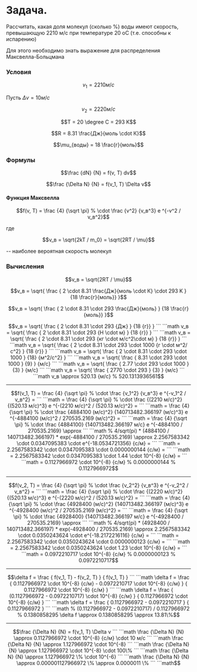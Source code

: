 # Задача.

Рассчитать, какая доля молекул (сколько %)
воды имеют скорость, превышающую 2210 м/с
при температуре 20 oC (т.е. способны к испарению)

Для этого необходимо знать выражение для
распределения Максвелла-Больцмана


### Условия

$$v_1 = 2210 м/с$$

Пусть $\Delta v = 10 м/с$

$$v_2 = 2220 м/с$$

$$T = 20 \degree C = 293 K$$

$$R = 8.31 \frac{Дж}{моль \cdot К}$$

$$\mu_{воды} = 18 \frac{г}{моль}$$

### Формулы

```math
\frac {dN} {N} = f(v, T) dv
```

```math
\frac {\Delta N} {N} = f(v_1, T) \Delta v
```

#### Функция Максвелла

```math
f(v, T) =
\frac {4} {\sqrt \pi}
% \cdot
\frac {v^2} {v_в^3}
e ^{-v^2 / v_в^2}
```
где
```math
v_в
= \sqrt{2kT / m_0}
= \sqrt{2RT / \mu}
```
\-- наиболее вероятная скорость молекул

### Вычисления

```math
v_в = \sqrt{2RT / \mu}
```
```math
v_в = \sqrt{
    \frac {
        2 \cdot 8.31 \frac{Дж}{моль \cdot К} \cdot 293 K
    } {18 \frac{г}{моль}}
}
```
```math
v_в = \sqrt{
    \frac {
        2 \cdot 8.31 \cdot 293 \frac{Дж}{моль}
    } {18 \frac{г}{моль}}
}
```
```math
v_в = \sqrt{
    \frac {
        2 \cdot 8.31 \cdot 293 {Дж}
    } {18 {г}}
} ```
```math
v_в = \sqrt{
    \frac {
        2 \cdot 8.31 \cdot 293 {Н \cdot м}
    } {18 {г}}
} ```
```math
v_в = \sqrt{
    \frac {
        2 \cdot 8.31 \cdot 293 {кг \cdot м/с^2\cdot м}
    } {18 {г}}
} ```
```math
v_в = \sqrt{
    \frac {
        2 \cdot 8.31 \cdot 293 \cdot 1000 {г \cdot м^2/с^2}
    } {18 {г}}
} ```
```math
v_в = \sqrt{
    \frac {
        2 \cdot 8.31 \cdot 293 \cdot 1000
    } {18} {м^2/с^2}
} ```
```math
v_в = \sqrt{
    \frac {
        8.31 \cdot 293 \cdot 1000
    } {9}
} {м/с} ```
```math
v_в = \sqrt{
    \frac {
        2.77 \cdot 293 \cdot 1000
    } {3}
} {м/с} ```
```math
v_в = \sqrt{
    \frac {
        2770 \cdot 293
    } {3}
} {м/с} ```
```math
v_в \approx 520.13 {м/с}
% 520.1313936561
```

---

```math
f(v_1, T)
= \frac {4} {\sqrt \pi}
% \cdot
\frac {v_1^2} {v_в^3}
e ^{-v_1^2 / v_в^2} = ```
```math

= \frac {4} {\sqrt \pi}
% \cdot
\frac {(2210 м/с)^2} {(520.13 м/с)^3}
e ^{-(2210 м/с)^2 / (520.13 м/с)^2} = ```
```math

= \frac {4} {\sqrt \pi}
% \cdot
\frac {4884100 (м/с)^2} {140713482.366197 (м/с)^3}
e ^{-4884100 (м/с)^2 / 270535.2169 (м/с)^2} = ```
```math

= \frac {4} {\sqrt \pi}
% \cdot
\frac {4884100} {140713482.366197 м/с}
e ^{-4884100 / 270535.2169} \approx ```
```math
% 4/sqrt(pi) * (4884100 / 140713482.366197) * exp(-4884100 / 270535.2169)

\approx 2.2567583342 \cdot 0.0347095383 \cdot e^{-18.0534721356} {с/м} = ```
```math
= 2.2567583342 \cdot 0.0347095383 \cdot 0.0000000144 {с/м} = ```
```math
= 2.2567583342 \cdot 0.0347095383 \cdot 1.44 \cdot 10^{-8} {с/м} = ```
```math
= 0.1127966972 \cdot 10^{-8} {с/м}
% 0.0000000144
% 0.1127966972
```

---

```math
f(v_2, T)
= \frac {4} {\sqrt \pi}
% \cdot
\frac {v_2^2} {v_в^3}
e ^{-v_2^2 / v_в^2} = ```
```math

= \frac {4} {\sqrt \pi}
% \cdot
\frac {(2220 м/с)^2} {(520.13 м/с)^3}
e ^{-(2220 м/с)^2 / (520.13 м/с)^2} = ```
```math

= \frac {4} {\sqrt \pi}
% \cdot
\frac {4928400 (м/с)^2} {140713482.366197 (м/с)^3}
e ^{-4928400 (м/с)^2 / 270535.2169 (м/с)^2} = ```
```math

= \frac {4} {\sqrt \pi}
% \cdot
\frac {4928400} {140713482.366197 м/с}
e ^{-4928400 / 270535.2169} \approx ```
```math
% 4/sqrt(pi) * (4928400 / 140713482.366197) * exp(-4928400 / 270535.2169)

\approx 2.2567583342 \cdot 0.0350243624 \cdot e^{-18.2172216116} {с/м} = ```
```math
= 2.2567583342 \cdot 0.0350243624 \cdot 0.0000000123 {с/м} = ```
```math
= 2.2567583342 \cdot 0.0350243624 \cdot 1.23 \cdot 10^{-8} {с/м} = ```
```math
= 0.0972210717 \cdot 10^{-8} {с/м}
% 0.0000000123
% 0.0972210717
```
---

```math
\delta f = \frac {
    f(v_1, T) - f(v_2, T)
} {
    f(v_1, T)
} ```
```math

\delta f = \frac {
    0.1127966972 \cdot 10^{-8} {с/м} - 0.0972210717 \cdot 10^{-8} {с/м}
} {
    0.1127966972 \cdot 10^{-8} {с/м}
} ```
```math

\delta f = \frac {
    (0.1127966972 - 0.0972210717) \cdot 10^{-8} {с/м}
} {
    0.1127966972 \cdot 10^{-8} {с/м}
} ```
```math

\delta f = \frac {
    0.1127966972 - 0.0972210717
} {
    0.1127966972
} ```
```math

% (0.1127966972 - 0.0972210717) / 0.1127966972
% 0.1380858295

\delta f \approx 0.1380858295 \approx 13.81\%
```

---

```math
\frac {\Delta N} {N} = f(v_1, T) \Delta v ```
```math
\frac {\Delta N} {N} \approx 0.1127966972 \cdot 10^{-8} {с/м} \cdot 10 м/с ```
```math
\frac {\Delta N} {N} \approx 1.127966972 \cdot 10^{-8} ```
```math
\frac {\Delta N} {N} \approx 1.127966972 \cdot 10^{-8} \cdot 100\% ```
```math
\frac {\Delta N} {N} \approx 1.127966972 \% \cdot 10^{-6} ```
```math
\frac {\Delta N} {N} \approx 0.000001127966972 \% \approx 0.0000011 \% ```
```math
```